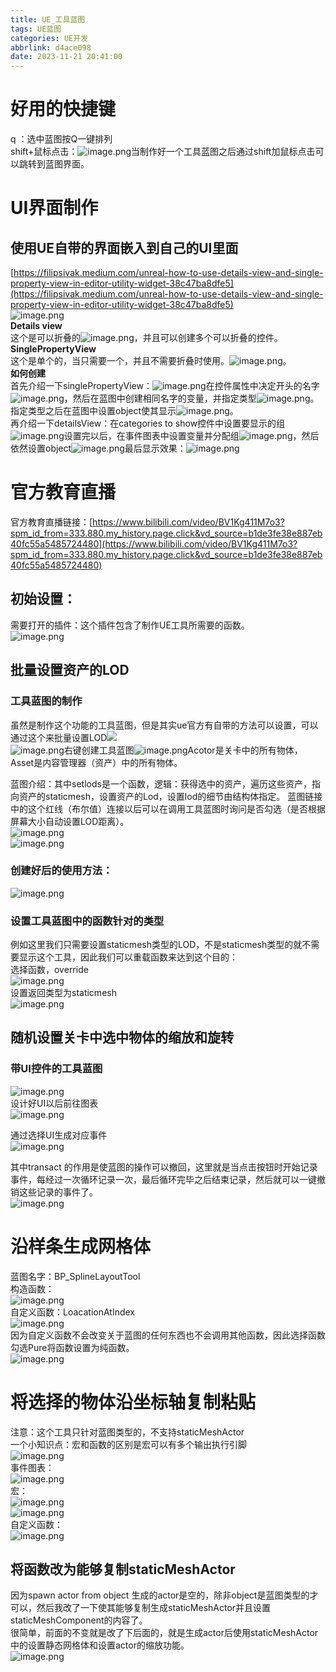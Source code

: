 ```yaml
---
title: UE_工具蓝图
tags: UE蓝图
categories: UE开发
abbrlink: d4ace098
date: 2023-11-21 20:41:00
---
```

<meta name="referrer" content="no-referrer" />

# 好用的快捷键
q ：选中蓝图按Q一键排列<br />shift+鼠标点击：![image.png](https://cdn.nlark.com/yuque/0/2022/png/2623605/1661931418121-555dc6c5-d667-4f57-921f-b5f58d49c9af.png#averageHue=%234c4639&clientId=ue7509f0e-1736-4&errorMessage=unknown%20error&from=paste&height=425&id=u5c67b221&originHeight=425&originWidth=415&originalType=binary&ratio=1&rotation=0&showTitle=false&size=145631&status=error&style=none&taskId=ueae8edeb-bbdf-4fcb-bc98-12718067ad3&title=&width=415)当制作好一个工具蓝图之后通过shift加鼠标点击可以跳转到蓝图界面。
# UI界面制作
## 使用UE自带的界面嵌入到自己的UI里面
[https://filipsivak.medium.com/unreal-how-to-use-details-view-and-single-property-view-in-editor-utility-widget-38c47ba8dfe5](https://filipsivak.medium.com/unreal-how-to-use-details-view-and-single-property-view-in-editor-utility-widget-38c47ba8dfe5)<br />![image.png](https://cdn.nlark.com/yuque/0/2022/png/2623605/1663578872293-443eac28-c118-41df-97bc-65e0ec0de268.png#averageHue=%234e4e4e&clientId=u82361329-ec78-4&from=paste&id=u20327ccf&originHeight=545&originWidth=593&originalType=url&ratio=1&rotation=0&showTitle=false&size=52455&status=done&style=none&taskId=uff11847c-a6f0-4067-8fbe-22c5c917da6&title=)<br />**Details view**<br />这个是可以折叠的![image.png](https://cdn.nlark.com/yuque/0/2022/png/2623605/1663578904714-d722fb8e-f0de-4200-8505-de0c3a868d17.png#averageHue=%235c5b5b&clientId=u82361329-ec78-4&from=paste&height=186&id=u2b66c50e&originHeight=186&originWidth=514&originalType=binary&ratio=1&rotation=0&showTitle=false&size=11567&status=done&style=none&taskId=u05d00600-bff2-419f-9549-2805956803b&title=&width=514)，并且可以创建多个可以折叠的控件。<br />**SinglePropertyView**<br />这个是单个的，当只需要一个，并且不需要折叠时使用。![image.png](https://cdn.nlark.com/yuque/0/2022/png/2623605/1663579003446-98d1b919-8d19-418b-ad31-ee4a82b65b38.png#averageHue=%23515151&clientId=u82361329-ec78-4&from=paste&height=81&id=ue551f0fa&originHeight=81&originWidth=589&originalType=binary&ratio=1&rotation=0&showTitle=false&size=8283&status=done&style=none&taskId=u0e75b50f-a9ff-4c9f-9a76-0a9d21b7dda&title=&width=589)。<br />**如何创建**<br />首先介绍一下singlePropertyView：![image.png](https://cdn.nlark.com/yuque/0/2022/png/2623605/1663579088716-a09dffc9-9cff-40fc-901e-261e4955dbb1.png#averageHue=%233f3c3b&clientId=u82361329-ec78-4&from=paste&height=86&id=ufb7650a0&originHeight=86&originWidth=600&originalType=binary&ratio=1&rotation=0&showTitle=false&size=5439&status=done&style=none&taskId=uc2fc1768-f2bf-42f1-b5c2-8241bf30ef9&title=&width=600)在控件属性中决定开头的名字![image.png](https://cdn.nlark.com/yuque/0/2022/png/2623605/1663579192780-01df89db-c659-4077-bf05-a075c3de450b.png#averageHue=%232c2828&clientId=u82361329-ec78-4&from=paste&height=130&id=ub4ef9b01&originHeight=130&originWidth=471&originalType=binary&ratio=1&rotation=0&showTitle=false&size=8507&status=done&style=none&taskId=u04224dea-6c31-4ddd-899f-7e16caf93cb&title=&width=471)，然后在蓝图中创建相同名字的变量，并指定类型![image.png](https://cdn.nlark.com/yuque/0/2022/png/2623605/1663579221908-1928b458-d948-4204-a3bf-6ace5afe8ce2.png#averageHue=%232b2625&clientId=u82361329-ec78-4&from=paste&height=161&id=ua3ac6f7a&originHeight=161&originWidth=550&originalType=binary&ratio=1&rotation=0&showTitle=false&size=14669&status=done&style=none&taskId=u0bcb3376-9fc8-48d5-bf6f-0aca150d5a4&title=&width=550)。指定类型之后在蓝图中设置object使其显示![image.png](https://cdn.nlark.com/yuque/0/2022/png/2623605/1663579270140-82b1da43-d6e5-49cb-b4fd-1050b81c5699.png#averageHue=%232b2929&clientId=u82361329-ec78-4&from=paste&height=241&id=u11d0a447&originHeight=241&originWidth=842&originalType=binary&ratio=1&rotation=0&showTitle=false&size=55077&status=done&style=none&taskId=u1475fc4a-2e07-4b7a-990a-c2af5633450&title=&width=842)。<br />再介绍一下detailsView：在categories to show控件中设置要显示的组![image.png](https://cdn.nlark.com/yuque/0/2022/png/2623605/1663579355405-23b5bd82-c3a3-40a5-bf61-993f6b736250.png#averageHue=%23272626&clientId=u82361329-ec78-4&from=paste&height=408&id=ucb23b0e7&originHeight=408&originWidth=621&originalType=binary&ratio=1&rotation=0&showTitle=false&size=32705&status=done&style=none&taskId=u418a60c9-a3a6-48d6-bd75-0eee3986e52&title=&width=621)设置完以后，在事件图表中设置变量并分配组![image.png](https://cdn.nlark.com/yuque/0/2022/png/2623605/1663580122614-cbdf7483-39a1-4b08-b277-285a34257d20.png#averageHue=%23252323&clientId=u82361329-ec78-4&from=paste&height=834&id=u536c492a&originHeight=834&originWidth=627&originalType=binary&ratio=1&rotation=0&showTitle=false&size=62036&status=done&style=none&taskId=uaac31b5d-b093-468a-a1b8-df664cc0a67&title=&width=627)，然后依然设置object![image.png](https://cdn.nlark.com/yuque/0/2022/png/2623605/1663580194430-2ce6b6df-e95f-4aee-b331-f02d9b41155b.png#averageHue=%232a2828&clientId=u82361329-ec78-4&from=paste&height=335&id=u8dbc32c0&originHeight=335&originWidth=949&originalType=binary&ratio=1&rotation=0&showTitle=false&size=68356&status=done&style=none&taskId=u40d4ec96-935f-4ee7-a403-901ca52732e&title=&width=949)最后显示效果：![image.png](https://cdn.nlark.com/yuque/0/2022/png/2623605/1663580016690-683c5e19-1611-4294-b412-b63695cb6388.png#averageHue=%23252323&clientId=u82361329-ec78-4&from=paste&height=311&id=uuGog&originHeight=311&originWidth=968&originalType=binary&ratio=1&rotation=0&showTitle=false&size=14527&status=done&style=none&taskId=u7e1dd347-d2e7-4f97-8e51-fc1d554220c&title=&width=968)

# 官方教育直播
官方教育直播链接：[https://www.bilibili.com/video/BV1Kg411M7o3?spm_id_from=333.880.my_history.page.click&vd_source=b1de3fe38e887eb40fc55a5485724480](https://www.bilibili.com/video/BV1Kg411M7o3?spm_id_from=333.880.my_history.page.click&vd_source=b1de3fe38e887eb40fc55a5485724480)

## 初始设置：
需要打开的插件：这个插件包含了制作UE工具所需要的函数。<br />![image.png](https://cdn.nlark.com/yuque/0/2022/png/2623605/1661911833222-fb075e80-c9cc-43a2-8514-2e13e2a3da77.png#averageHue=%233f3c3c&clientId=ue7509f0e-1736-4&errorMessage=unknown%20error&from=paste&height=183&id=u58dbd09f&originHeight=183&originWidth=830&originalType=binary&ratio=1&rotation=0&showTitle=false&size=19675&status=error&style=none&taskId=ue1fd311f-f772-416c-9a4b-4facd10386b&title=&width=830)
## 批量设置资产的LOD
### 工具蓝图的制作
虽然是制作这个功能的工具蓝图，但是其实ue官方有自带的方法可以设置，可以通过这个来批量设置LOD![](https://cdn.nlark.com/yuque/0/2021/png/2623605/1635070283740-8ae8d579-81c3-4672-87d2-da6cfcda9a19.png?x-oss-process=image%2Fresize%2Cw_458%2Climit_0#averageHue=%233e3a33&from=url&id=imwbV&originHeight=395&originWidth=458&originalType=binary&ratio=1&rotation=0&showTitle=false&status=done&style=none&title=)<br />![image.png](https://cdn.nlark.com/yuque/0/2022/png/2623605/1661912602844-2a7618f6-6860-4175-9320-b8c4c197416e.png#clientId=ue7509f0e-1736-4&errorMessage=unknown%20error&from=paste&height=264&id=ucfae7bad&originHeight=264&originWidth=365&originalType=binary&ratio=1&rotation=0&showTitle=false&size=22929&status=error&style=none&taskId=u671b5b41-ce14-4f57-9113-dd712bf81dd&title=&width=365)右键创建工具蓝图![image.png](https://cdn.nlark.com/yuque/0/2022/png/2623605/1661913305895-a9544bb7-7604-445a-82c8-9a37a2fb0f71.png#clientId=ue7509f0e-1736-4&errorMessage=unknown%20error&from=paste&height=461&id=u25184aa4&originHeight=461&originWidth=544&originalType=binary&ratio=1&rotation=0&showTitle=false&size=54357&status=error&style=none&taskId=ube79177a-5988-456d-ba08-4ff9b6ae623&title=&width=544)Acotor是关卡中的所有物体，Asset是内容管理器（资产）中的所有物体。

蓝图介绍：其中setlods是一个函数，逻辑：获得选中的资产，遍历这些资产，指向资产的staticmesh，设置资产的Lod，设置lod的细节由结构体指定。   蓝图链接中的这个红线（布尔值）连接以后可以在调用工具蓝图时询问是否勾选（是否根据屏幕大小自动设置LOD距离）。<br />![image.png](https://cdn.nlark.com/yuque/0/2022/png/2623605/1661940223846-8f7823ad-d1b2-4d47-9cf8-cc4cd6326f3b.png#clientId=ue7509f0e-1736-4&errorMessage=unknown%20error&from=paste&height=624&id=u3358132b&originHeight=624&originWidth=1539&originalType=binary&ratio=1&rotation=0&showTitle=false&size=213407&status=error&style=none&taskId=u4dad998c-9ae4-4a54-94c8-a8deb1c4ab8&title=&width=1539)<br />![image.png](https://cdn.nlark.com/yuque/0/2022/png/2623605/1661941175787-13dada01-a24d-498c-8cb9-d53a3a0c796a.png#clientId=ue7509f0e-1736-4&errorMessage=unknown%20error&from=paste&height=234&id=uca55f7a7&originHeight=234&originWidth=410&originalType=binary&ratio=1&rotation=0&showTitle=false&size=30892&status=error&style=none&taskId=u5869f8a1-b4cf-4199-a898-51ba276ffe2&title=&width=410)


### 创建好后的使用方法：
![image.png](https://cdn.nlark.com/yuque/0/2022/png/2623605/1661940452299-ed118ce1-5822-4451-a4be-518ae9be1e9e.png#clientId=ue7509f0e-1736-4&errorMessage=unknown%20error&from=paste&height=425&id=uaa91e175&originHeight=425&originWidth=708&originalType=binary&ratio=1&rotation=0&showTitle=false&size=285822&status=error&style=none&taskId=u7601f935-c485-432a-b9e4-18804b6f693&title=&width=708)
### 设置工具蓝图中的函数针对的类型
例如这里我们只需要设置staticmesh类型的LOD，不是staticmesh类型的就不需要显示这个工具，因此我们可以重载函数来达到这个目的：<br />选择函数，override<br />![image.png](https://cdn.nlark.com/yuque/0/2022/png/2623605/1661940652571-a291adb9-22eb-4dc3-bde2-e0bf2e13f047.png#clientId=ue7509f0e-1736-4&errorMessage=unknown%20error&from=paste&height=132&id=u80fa3ce5&originHeight=132&originWidth=661&originalType=binary&ratio=1&rotation=0&showTitle=false&size=25489&status=error&style=none&taskId=u2fb60fdc-7e58-47a9-8eec-314daba2ad6&title=&width=661)<br />设置返回类型为staticmesh<br />![image.png](https://cdn.nlark.com/yuque/0/2022/png/2623605/1661940697865-5a4b48c0-85d9-419c-a693-1c81d8ae9f01.png#clientId=ue7509f0e-1736-4&errorMessage=unknown%20error&from=paste&height=471&id=ue1af49e2&originHeight=471&originWidth=1016&originalType=binary&ratio=1&rotation=0&showTitle=false&size=80279&status=error&style=none&taskId=u7b040ff4-5c8d-415a-9bcb-d8274266ffd&title=&width=1016)

## 随机设置关卡中选中物体的缩放和旋转
### 带UI控件的工具蓝图
![image.png](https://cdn.nlark.com/yuque/0/2022/png/2623605/1661940800911-5edc3fec-220b-414d-8a44-9fd7e2a44d5a.png#clientId=ue7509f0e-1736-4&errorMessage=unknown%20error&from=paste&height=313&id=u77679664&originHeight=313&originWidth=725&originalType=binary&ratio=1&rotation=0&showTitle=false&size=58489&status=error&style=none&taskId=u77ec5849-92a2-4160-9c59-1e10643e2fc&title=&width=725)<br />设计好UI以后前往图表<br />![image.png](https://cdn.nlark.com/yuque/0/2022/png/2623605/1661940829480-23cc7ab3-e4b8-40b1-b1ae-53eff5d92585.png#clientId=ue7509f0e-1736-4&errorMessage=unknown%20error&from=paste&height=875&id=u4c452c32&originHeight=875&originWidth=3440&originalType=binary&ratio=1&rotation=0&showTitle=false&size=193890&status=error&style=none&taskId=u55fdec6b-a2aa-4e8e-b5ea-1294818191e&title=&width=3440)

通过选择UI生成对应事件<br />![image.png](https://cdn.nlark.com/yuque/0/2022/png/2623605/1661940876656-bf79896f-0062-42a4-93c3-03469a5ac474.png#clientId=ue7509f0e-1736-4&errorMessage=unknown%20error&from=paste&height=821&id=u20c984c7&originHeight=821&originWidth=608&originalType=binary&ratio=1&rotation=0&showTitle=false&size=54983&status=error&style=none&taskId=u4ca80c03-7654-483f-9e13-4072a2453ec&title=&width=608)


其中transact 的作用是使蓝图的操作可以撤回，这里就是当点击按钮时开始记录事件，每经过一次循环记录一次，最后循环完毕之后结束记录，然后就可以一键撤销这些记录的事件了。<br />![image.png](https://cdn.nlark.com/yuque/0/2022/png/2623605/1661940907849-ad57c55e-0854-4b80-9eec-5693ee79f848.png#clientId=ue7509f0e-1736-4&errorMessage=unknown%20error&from=paste&height=1201&id=u266ca0a2&originHeight=1201&originWidth=2077&originalType=binary&ratio=1&rotation=0&showTitle=false&size=364072&status=error&style=none&taskId=u5eb5b0d0-8d20-42ad-8213-098cadc038b&title=&width=2077)

# 沿样条生成网格体
蓝图名字：BP_SplineLayoutTool<br />构造函数：<br />![image.png](https://cdn.nlark.com/yuque/0/2022/png/2623605/1662354387305-a1cc6f8b-f3df-4cd1-9fe1-47a19a315e78.png#clientId=ub167d71c-7bdb-4&errorMessage=unknown%20error&from=paste&height=731&id=u2fbfecc1&originHeight=731&originWidth=4283&originalType=binary&ratio=1&rotation=0&showTitle=false&size=415024&status=error&style=none&taskId=ub33dce84-8110-4082-af4d-54ef422a5b5&title=&width=4283)<br />自定义函数：LoacationAtIndex<br />![image.png](https://cdn.nlark.com/yuque/0/2022/png/2623605/1662354434038-51adf46a-b7ee-4105-8648-2912fee03ea2.png#clientId=ub167d71c-7bdb-4&errorMessage=unknown%20error&from=paste&height=431&id=u6569d9dc&originHeight=431&originWidth=1413&originalType=binary&ratio=1&rotation=0&showTitle=false&size=94131&status=error&style=none&taskId=u343d5834-5cd6-4f47-a172-cbde9f37d23&title=&width=1413)<br />因为自定义函数不会改变关于蓝图的任何东西也不会调用其他函数，因此选择函数勾选Pure将函数设置为纯函数。<br />![image.png](https://cdn.nlark.com/yuque/0/2022/png/2623605/1662354468655-8b368362-3dad-47c3-a133-9df4a1431cb3.png#clientId=ub167d71c-7bdb-4&errorMessage=unknown%20error&from=paste&height=245&id=fXfeU&originHeight=245&originWidth=579&originalType=binary&ratio=1&rotation=0&showTitle=false&size=14991&status=error&style=none&taskId=u5dbe9501-5b06-40d3-be10-abea6ca4ee3&title=&width=579)
# 将选择的物体沿坐标轴复制粘贴
注意：这个工具只针对蓝图类型的，不支持staticMeshActor<br />一个小知识点：宏和函数的区别是宏可以有多个输出执行引脚<br />![image.png](https://cdn.nlark.com/yuque/0/2022/png/2623605/1662539901115-da92c353-8786-43d5-bea3-45152277067e.png#clientId=u9c96ba5d-7280-4&errorMessage=unknown%20error&from=paste&height=314&id=uedff2ff7&originHeight=314&originWidth=402&originalType=binary&ratio=1&rotation=0&showTitle=false&size=25028&status=error&style=none&taskId=u0f7b091b-cd4d-475e-8fe9-178071b46dc&title=&width=402)<br />事件图表：<br />![image.png](https://cdn.nlark.com/yuque/0/2022/png/2623605/1662539915505-834516d2-8115-4bb3-9845-7129c4faa3b1.png#clientId=u9c96ba5d-7280-4&errorMessage=unknown%20error&from=paste&height=2050&id=u1c0df55a&originHeight=2050&originWidth=1529&originalType=binary&ratio=1&rotation=0&showTitle=false&size=535266&status=error&style=none&taskId=u9a8b82b5-1616-4317-bc97-35aaf0522af&title=&width=1529)<br />宏：<br />![image.png](https://cdn.nlark.com/yuque/0/2022/png/2623605/1662539928697-86058214-efe7-4f97-ac27-60d8ccf494cd.png#clientId=u9c96ba5d-7280-4&errorMessage=unknown%20error&from=paste&height=366&id=ufb05fc5c&originHeight=366&originWidth=1016&originalType=binary&ratio=1&rotation=0&showTitle=false&size=62645&status=error&style=none&taskId=uca1554cc-feb8-4bff-9418-ec41f96acc7&title=&width=1016)<br />![image.png](https://cdn.nlark.com/yuque/0/2022/png/2623605/1662539937636-bbc9b977-5ade-4733-978e-a58b7ed22971.png#clientId=u9c96ba5d-7280-4&errorMessage=unknown%20error&from=paste&height=400&id=ub0918bfa&originHeight=400&originWidth=1096&originalType=binary&ratio=1&rotation=0&showTitle=false&size=66514&status=error&style=none&taskId=u0b1e7a96-bae5-4693-8466-a41362f3516&title=&width=1096)<br />自定义函数：<br />![image.png](https://cdn.nlark.com/yuque/0/2022/png/2623605/1662539946786-b48fd023-9d68-4574-90aa-8ac0f33bc803.png#clientId=u9c96ba5d-7280-4&errorMessage=unknown%20error&from=paste&height=606&id=u98ff73f0&originHeight=606&originWidth=2804&originalType=binary&ratio=1&rotation=0&showTitle=false&size=289212&status=error&style=none&taskId=ufc3aa8bd-53ca-49ff-916d-451b8c01e03&title=&width=2804)
## 将函数改为能够复制staticMeshActor
因为spawn actor from object 生成的actor是空的，除非object是蓝图类型的才可以，然后我改了一下使其能够复制生成staticMeshActor并且设置staticMeshComponent的内容了。<br />很简单，前面的不变就是改了下后面的，就是生成actor后使用staticMeshActor中的设置静态网格体和设置actor的缩放功能。<br />![image.png](https://cdn.nlark.com/yuque/0/2022/png/2623605/1662714796161-6e086a23-a1fb-43ac-91da-e31175574dc3.png#clientId=u0dfe74d5-8808-4&errorMessage=unknown%20error&from=paste&height=646&id=uf397176d&originHeight=646&originWidth=3635&originalType=binary&ratio=1&rotation=0&showTitle=false&size=417968&status=error&style=none&taskId=udc323732-7e31-414c-83fa-9a3e03cb895&title=&width=3635)
